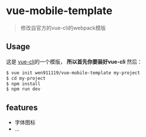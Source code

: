 # vue-mobile-template

> 修改自官方的vue-cli的webpack模版

## Usage

这是 [vue-cli](https://github.com/vuejs/vue-cli)的一个模版， **所以首先你要装好vue-cli**
然后：

``` bash
$ vue init wen911119/vue-mobile-template my-project
$ cd my-project
$ npm install
$ npm run dev
```

## features
 - 字体图标
 - ...


